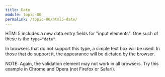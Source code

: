 ```yaml
---
title: Date
module: topic-06
permalink: /topic-06/html5-date/
---
```


<div class="divider-heading"></div>

HTML5 includes a new data entry fields for "input elements". One such of these is the `type="date"`.

In browsers that do not support this type, a simple text box will be used. In those that do support it, the appearance will be dictated by the browser.


<div class="codepen-embed">
  <p data-height="300" data-theme-id="30567" data-slug-hash="zYqbJYG" data-default-tab="html,result" data-user="retrog4m3r" data-embed-version="2" data-pen-title="HTML5 Date" class="codepen"></p>
</div>


<span class="label label-info">NOTE:</span> Again, the validation element may not work in all browsers. Try this example in Chrome and Opera (not Firefox or Safari).
